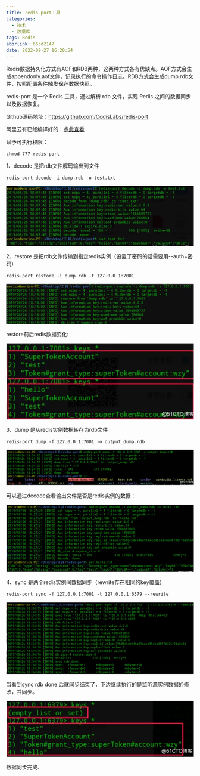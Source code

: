 ```yaml
---
title: redis-port工具
categories:
  - 技术
  - 数据库
tags: Redis
abbrlink: 66cd2147
date: 2022-09-27 16:20:54
---
```


Redis数据持久化方式有AOF和RDB两种，这两种方式各有优缺点。AOF方式会生成appendonly.aof文件，记录执行的命令操作日志。RDB方式会生成dump.rdb文件，按照配置条件触发保存数据快照。

<!--more-->

redis-port 是一个 Redis 工具，通过解析 rdb 文件，实现 Redis 之间的数据同步以及数据恢复。

Github源码地址：https://github.com/CodisLabs/redis-port

阿里云有已经编译好的：[点此查看](http://docs-aliyun.cn-hangzhou.oss.aliyun-inc.com/assets/attach/85829/cn_zh/1533199526614/redis-port%282%29?spm=a2c63.p38356.879954.6.7c52162dADVBU5)

赋予可执行权限：

```
chmod 777 redis-port
```

1、decode 是把rdb文件解码输出到文件

```
redis-port decode -i dump.rdb -o test.txt
```

![](redis-port工具/image-20220927162447703.png)

2、restore 是把rdb文件传输到指定redis实例（设置了密码的话需要用--auth=密码）

```
redis-port restore -i dump.rdb -t 127.0.0.1:7001
```

![](redis-port工具/image-20220927162517695.png)

restore前后redis数据变化:

![](redis-port工具/image-20220927162531455.png)

3、dump 是从redis实例数据转存为rdb文件

```
redis-port dump -f 127.0.0.1:7001 -o output_dump.rdb
```

![](redis-port工具/image-20220927162602616.png)

可以通过decode查看输出文件是否是redis实例的数据：

![](redis-port工具/image-20220927162624664.png)

4、sync 是两个redis实例间数据同步（rewrite存在相同的key覆盖）

```
redis-port sync -f 127.0.0.1:7001 -t 127.0.0.1:6379 --rewrite
```

![](redis-port工具/image-20220927162658509.png)

当看到sync rdb done 后就同步结束了，下边继续执行的是监听源实例数据的修改，并同步。

![](redis-port工具/image-20220927162736528.png)

数据同步完成.
